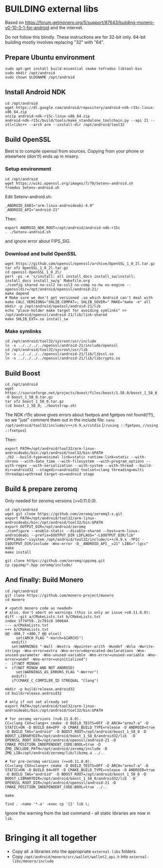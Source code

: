 # BUILDING external libs

Based on https://forum.getmonero.org/5/support/87643/building-monero-v0-10-3-1-for-android and the internet.

Do not follow this blindly. These instructions are for 32-bit only. 64-bit building mostly involves
replacing "32" with "64".

## Prepare Ubuntu environment

```
sudo apt-get install build-essential cmake tofrodos libtool-bin
sudo mkdir /opt/android
sudo chown $LOGNAME /opt/android
```

## Install Android NDK
```
cd /opt/android
wget https://dl.google.com/android/repository/android-ndk-r15c-linux-x86_64.zip
unzip android-ndk-r15c-linux-x86_64.zip
android-ndk-r15c/build/tools/make_standalone_toolchain.py --api 21 --stl=libc++ --arch arm --install-dir /opt/android/tool32
```

## Build OpenSSL
Best is to compile openssl from sources. Copying from your phone or elsewhere (don't!) ends up in misery.

### Setup environment
```
cd /opt/android
wget https://wiki.openssl.org/images/7/70/Setenv-android.sh
fromdos Setenv-android.sh
```

Edit Setenv-android.sh:
```
_ANDROID_EABI="arm-linux-androideabi-4.9"
_ANDROID_API="android-21"
```
Then:
```
export ANDROID_NDK_ROOT=/opt/android/android-ndk-r15c
. ./Setenv-android.sh
```
and ignore error about FIPS_SIG.

### Download and build OpenSSL
```
wget https://github.com/openssl/openssl/archive/OpenSSL_1_0_2l.tar.gz
tar xfz OpenSSL_1_0_2l.tar.gz
cd openssl-OpenSSL_1_0_2l/
perl -pi -e 's/install: all install_docs install_sw/install: install_docs install_sw/g' Makefile.org
./config shared no-ssl2 no-ssl3 no-comp no-hw no-engine --openssldir=/opt/android/openssl/android-21/
make depend
# Make sure we don't get versioned .so which Android can't deal with
make CALC_VERSIONS="SHLIB_COMPAT=; SHLIB_SOVER=" MAKE="make -e" all
mkdir -p /opt/android/openssl/android-21/lib
echo "place-holder make target for avoiding symlinks" >> /opt/android/openssl/android-21/lib/link-shared
make SHLIB_EXT=.so install_sw
```

### Make symlinks
```
cd /opt/android/tool32/sysroot/usr/include
ln -s ../../../../openssl/android-21/include/openssl
cd /opt/android/tool32/sysroot/usr/lib
ln -s ../../../../openssl/android-21/lib/libssl.so
ln -s ../../../../openssl/android-21/lib/libcrypto.so
```

## Build Boost
```
cd /opt/android
wget https://sourceforge.net/projects/boost/files/boost/1.58.0/boost_1_58_0.tar.gz/download -O boost_1_58_0.tar.gz
tar xfz boost_1_58_0.tar.gz
(cd boost_1_58_0; ./bootstrap.sh)
```
The NDK r15c above gives errors about fsetpos and fgetpos not found(!?!), so we "just" comment them out in the include file:
`nano /opt/android/tool32/include/c++/4.9.x/cstdio` (`//using ::fgetpos`, `//using ::fsetpos`)

Then:
```
export PATH=/opt/android/tool32/arm-linux-androideabi/bin:/opt/android/tool32/bin:$PATH
./b2 --build-type=minimal link=static runtime-link=static --with-chrono --with-date_time --with-filesystem --with-program_options --with-regex --with-serialization --with-system --with-thread --build-dir=android32 --stagedir=android32 toolset=clang threading=multi threadapi=pthread target-os=android stage
```

## Build & prepare zeromq
Only needed for zeromq versions (>v0.11.0.0).
```
cd /opt/android
wget git clone https://github.com/zeromq/zeromq3-x.git
export PATH=/opt/android/tool32/arm-linux-androideabi/bin:/opt/android/tool32/bin:$PATH
export OUTPUT_DIR=/opt/android/zeromq
./configure --enable-static --disable-shared --host=arm-linux-androideabi --prefix=$OUTPUT_DIR LDFLAGS="-L$OUTPUT_DIR/lib" CPPFLAGS="-isystem /opt/android/tool32/include/c++/4.9.x -fPIC -I$OUTPUT_DIR/include -Wno-error -D__ANDROID_API__=21" LIBS="-lgcc"
make
make install

git clone https://github.com/zeromq/cppzmq.git
cp cppzmq/*.hpp zeromq/include/
```

## And finally: Build Monero
```
cd /opt/android
git clone https://github.com/monero-project/monero
cd monero
```
```
# <patch monero code as needed>
# also, don't abort on warnings (this is only an issue >v0.11.0.0):
diff --git a/CMakeLists.txt b/CMakeLists.txt
index 1f74f59..2c791c0 100644
--- a/CMakeLists.txt
+++ b/CMakeLists.txt
@@ -400,7 +400,7 @@ else()
     set(ARCH_FLAG "-march=${ARCH}")
   endif()
   set(WARNINGS "-Wall -Wextra -Wpointer-arith -Wundef -Wvla -Wwrite-strings -Wno-error=extra -Wno-error=deprecated-declarations -Wno-unused-parameter -Wno-unused-variable -Wno-error=unused-variable -Wno-error=undef -Wno-error=uninitialized")
-  if(NOT MINGW)
+  if(NOT MINGW AND NOT ANDROID)
     set(WARNINGS_AS_ERRORS_FLAG "-Werror")
   endif()
   if(CMAKE_C_COMPILER_ID STREQUAL "Clang")
```
```
mkdir -p build/release.android32
cd build/release.android32

# only if not set already set
export PATH=/opt/android/tool32/arm-linux-androideabi/bin:/opt/android/tool32/bin:$PATH

# for zeromq versions (>v0.11.0.0).
CC=clang CXX=clang++ cmake -D BUILD_TESTS=OFF -D ARCH="armv7-a" -D STATIC=ON -D BUILD_64=OFF -D CMAKE_BUILD_TYPE=release -D ANDROID=true -D BUILD_TAG="android" -D BOOST_ROOT=/opt/android/boost_1_58_0 -D BOOST_LIBRARYDIR=/opt/android/boost_1_58_0/android32/lib  -D OPENSSL_ROOT_DIR=/opt/android/openssl/android-21 -D CMAKE_POSITION_INDEPENDENT_CODE:BOOL=true -D ZMQ_INCLUDE_PATH=/opt/android/zeromq/include -D ZMQ_LIB=/opt/android/zeromq/lib/libzmq.a ../..

# for pre-zeromq versions (<=v0.11.0.0).
CC=clang CXX=clang++ cmake -D BUILD_TESTS=OFF -D ARCH="armv7-a" -D STATIC=ON -D BUILD_64=OFF -D CMAKE_BUILD_TYPE=release -D ANDROID=true -D BUILD_TAG="android" -D BOOST_ROOT=/opt/android/boost_1_58_0 -D BOOST_LIBRARYDIR=/opt/android/boost_1_58_0/android32/lib  -D OPENSSL_ROOT_DIR=/opt/android/openssl/android-21 -D CMAKE_POSITION_INDEPENDENT_CODE:BOOL=true ../..

make

find . -name '*.a' -exec cp '{}' lib \;
```
Ignore the warning from the last command - all static libraries are now in `lib`.

# Bringing it all together
- Copy all .a libraries into the appropriate `external-libs` folders.
- Copy `/opt/android/monero/src/wallet/wallet2_api.h` into `external-libs/monero/include`
